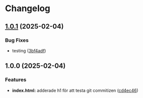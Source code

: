 # Changelog

## [1.0.1](https://github.com/gutamuw/leWeb/compare/v1.0.0...v1.0.1) (2025-02-04)


### Bug Fixes

* testing ([3bf4adf](https://github.com/gutamuw/leWeb/commit/3bf4adf45f379beae97329a161f578658b3e30be))

## 1.0.0 (2025-02-04)


### Features

* **index.html:** adderade h1 för att testa git commitizen ([cd4ec46](https://github.com/gutamuw/leWeb/commit/cd4ec46a14b3cd50052f137fa5d66e8e122f99e2))
